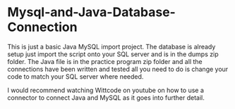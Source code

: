 # Mysql-and-Java-Database-Connection

This is just a basic Java MySQL import project. The database is already setup just import the script onto your SQL server and is in the dumps zip folder. 
The Java file is in the practice program zip folder and all the connections have been written and tested all you need to do is
change your code to match your SQL server where needed.

I would recommend watching Wittcode on youtube on how to use a connector to connect Java and MySQL as it goes into further detail.
